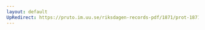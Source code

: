 ```yaml
---
layout: default
UpRedirect: https://pruto.im.uu.se/riksdagen-records-pdf/1871/prot-1871--ak--225.pdf
---
```

